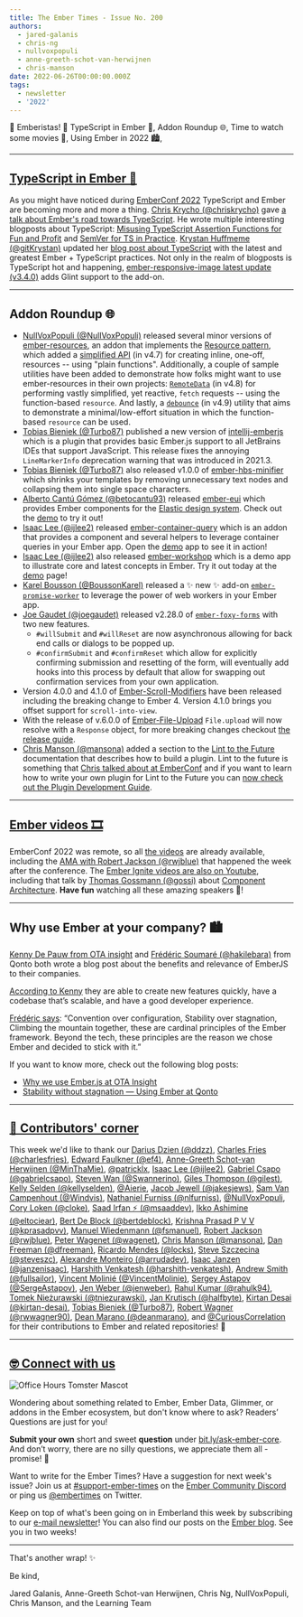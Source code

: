 ```yaml
---
title: The Ember Times - Issue No. 200
authors:
  - jared-galanis
  - chris-ng
  - nullvoxpopuli
  - anne-greeth-schot-van-herwijnen
  - chris-manson
date: 2022-06-26T00:00:00.000Z
tags:
  - newsletter
  - '2022'
---
```


👋 Emberistas! 🐹
TypeScript in Ember 🤝,
Addon Roundup 🌐,
Time to watch some movies 🍿,
Using Ember in 2022 🏙,
<SOME-INTRO-HERE-TO-KEEP-THEM-SUBSCRIBERS-READING>

---

## [TypeScript in Ember 🤝](https://2022.emberconf.com/talks/the-road-to-typescript)

As you might have noticed during [EmberConf 2022](https://2022.emberconf.com/talks) TypeScript and Ember are becoming more and more a thing. [Chris Krycho (@chriskrycho)](https://github.com/chriskrycho) gave [a talk about Ember's road towards TypeScript](https://2022.emberconf.com/talks/the-road-to-typescript). He wrote multiple interesting blogposts about TypeScript: [Misusing TypeScript Assertion Functions for Fun and Profit](https://v5.chriskrycho.com/journal/misusing-typescript-assertion-functions-for-fun-and-profit/) and [SemVer for TS in Practice](https://v5.chriskrycho.com/journal/semver-for-ts-in-practice/). [Krystan Huffmeme (@gitKrystan)](https://github.com/gitKrystan) updated her [blog post about TypeScript](https://blog.skylight.io/ts-extends-confidence-2-2022/) with the latest and greatest Ember + TypeScript practices. Not only in the realm of blogposts is TypeScript hot and happening, [ember-responsive-image latest update (v3.4.0)](https://github.com/kaliber5/ember-responsive-image/releases/tag/v3.4.0) adds Glint support to the add-on.

---

## Addon Roundup 🌐

- [NullVoxPopuli (@NullVoxPopuli)](https://github.com/NullVoxPopuli) released several minor versions of  [ember-resources](https://github.com/NullVoxPopuli/ember-resources), an addon that implements the [Resource pattern](https://www.pzuraq.com/blog/introducing-use), which added a [simplified API](https://ember-resources.pages.dev/modules/util_function_resource) (in v4.7) for creating inline, one-off, resources -- using "plain functions". Additionally, a couple of sample utilities have been added  to demonstrate how folks might want to use ember-resources in their own projects: [`RemoteData`](https://ember-resources.pages.dev/modules/util_remote_data) (in v4.8) for performing vastly simplified, yet reactive, `fetch` requests -- using the function-based `resource`. And lastly, a [`debounce`](https://ember-resources.pages.dev/modules/util_debounce) (in v4.9) utility that aims to demonstrate a minimal/low-effort situation in which the function-based `resource` can be used.
- [Tobias Bieniek (@Turbo87)](https://github.com/Turbo87) published a new version of [intellij-emberjs](https://github.com/Turbo87/intellij-emberjs) which is a plugin that provides basic Ember.js support to all JetBrains IDEs that support JavaScript. This release fixes the annoying `LineMarkerInfo` deprecation warning that was introduced in 2021.3.
- [Tobias Bieniek (@Turbo87)](https://github.com/Turbo87) also released v1.0.0 of [ember-hbs-minifier](https://github.com/simplabs/ember-hbs-minifier) which shrinks your templates by removing unnecessary text nodes and collapsing them into single space characters.
- [Alberto Cantú Gómez (@betocantu93)](https://github.com/betocantu93) released [ember-eui](https://github.com/prysmex/ember-eui) which provides Ember components for the [Elastic design system](https://github.com/elastic/eui). Check out the [demo](https://ember-eui.netlify.app/docs/introduction) to try it out!
- [Isaac Lee (@ijlee2)](https://github.com/ijlee2) released [ember-container-query](https://github.com/ijlee2/ember-container-query) which is an addon that provides a component and several helpers to leverage container queries in your Ember app. Open the [demo](https://ember-container-query.netlify.app/) app to see it in action!
- [Isaac Lee (@ijlee2)](https://github.com/ijlee2) also released [ember-workshop](https://github.com/ijlee2/ember-workshop) which is a demo app to illustrate core and latest concepts in Ember. Try it out today at the [demo](https://ember-workshop.netlify.app/) page!
- [Karel Bousson (@BoussonKarel)](https://github.com/BoussonKarel) released a ✨ new ✨ add-on [`ember-promise-worker`](https://github.com/BoussonKarel/ember-promise-worker) to leverage the power of web workers in your Ember app.
- [Joe Gaudet (@joegaudet)](https://github.com/joegaudet) released v2.28.0 of [`ember-foxy-forms`](https://github.com/Foodee/ember-foxy-forms/releases/tag/v2.28.0) with two new features.
    - `#willSubmit` and `#willReset` are now asynchronous allowing for back end calls or dialogs to be popped up.
    - `#confirmSubmit` and `#confirmReset` which allow for explicitly confirming submission and resetting of the form, will eventually add hooks into this process by default that allow for swapping out confirmation services from your own application.
- Version 4.0.0 and 4.1.0 of [Ember-Scroll-Modifiers](https://ember-scroll-modifiers.jhawk.co) have been released including the breaking change to Ember 4. Version 4.1.0 brings you offset support for `scroll-into-view`.
- With the release of v.6.0.0 of [Ember-File-Upload](https://github.com/adopted-ember-addons/ember-file-upload)  `File.upload` will now resolve with a `Response` object, for more breaking changes checkout [the release guide](https://github.com/adopted-ember-addons/ember-file-upload/releases/tag/v6.0.0).
- [Chris Manson (@mansona)](https://github.com/mansona) added a section to the [Lint to the Future](https://github.com/mansona/lint-to-the-future) documentation that describes how to build a plugin. Lint to the future is something that [Chris talked about at EmberConf](https://www.youtube.com/watch?v=Nl8gHDdkI0Y) and if you want to learn how to write your own plugin for Lint to the Future you can [now check out the Plugin Development Guide](https://github.com/mansona/lint-to-the-future/blob/main/docs/plugin-development.md).

---

## [Ember videos 🎞️](https://2022.emberconf.com/talks)

EmberConf 2022 was remote, so all [the videos](https://2022.emberconf.com/talks) are already available, including the [AMA with Robert Jackson (@rwjblue)](https://www.youtube.com/watch?v=huGc98lrLRk) that happened the week after the conference. The [Ember Ignite videos are also on Youtube](https://www.youtube.com/channel/UCyloIQk1MS_kWEZOvUz8deg), including that talk by [Thomas Gossmann (@gossi)](https://github.com/gossi) about [Component Architecture](https://gos.si/blog/frontend-component-architecture/). **Have fun** watching all these amazing speakers 🍿!

---

## Why use Ember at your company? 🏙

[Kenny De Pauw from OTA insight](https://dev.to/otainsight) and [Frédéric Soumaré (@hakilebara)](https://github.com/hakilebara) from Qonto both wrote a blog post about the benefits and relevance of EmberJS to their companies.

[According to Kenny](https://dev.to/otainsight/why-we-use-emberjs-at-ota-insight-4oai) they are able to create new features quickly, have a codebase that’s scalable, and have a good developer experience.

[Frédéric says](https://medium.com/qonto-way/stability-without-stagnation-using-ember-at-qonto-b221b52b917b): “Convention over configuration, Stability over stagnation, Climbing the mountain together, these are cardinal principles of the Ember framework. Beyond the tech, these principles are the reason we chose Ember and decided to stick with it.”

If you want to know more, check out the following blog posts:

- [Why we use Ember.js at OTA Insight](https://dev.to/otainsight/why-we-use-emberjs-at-ota-insight-4oai)
- [Stability without stagnation — Using Ember at Qonto](https://medium.com/qonto-way/stability-without-stagnation-using-ember-at-qonto-b221b52b917b)

---

## [👏 Contributors' corner](https://guides.emberjs.com/release/contributing/repositories/)

<p>This week we'd like to thank our <a href="https://github.com/ddzz" rel="noopener noreferrer" target="_blank">Darius Dzien (@ddzz)</a>, <a href="https://github.com/charlesfries" rel="noopener noreferrer" target="_blank">Charles Fries (@charlesfries)</a>, <a href="https://github.com/ef4" rel="noopener noreferrer" target="_blank">Edward Faulkner (@ef4)</a>, <a href="https://github.com/MinThaMie" rel="noopener noreferrer" target="_blank">Anne-Greeth Schot-van Herwijnen (@MinThaMie)</a>, <a href="https://github.com/patricklx" rel="noopener noreferrer" target="_blank">@patricklx</a>, <a href="https://github.com/ijlee2" rel="noopener noreferrer" target="_blank">Isaac Lee (@ijlee2)</a>, <a href="https://github.com/gabrielcsapo" rel="noopener noreferrer" target="_blank">Gabriel Csapo (@gabrielcsapo)</a>, <a href="https://github.com/Swannerino" rel="noopener noreferrer" target="_blank">Steven Wan (@Swannerino)</a>, <a href="https://github.com/gilest" rel="noopener noreferrer" target="_blank">Giles Thompson (@gilest)</a>, <a href="https://github.com/kellyselden" rel="noopener noreferrer" target="_blank">Kelly Selden (@kellyselden)</a>, <a href="https://github.com/Aierie" rel="noopener noreferrer" target="_blank">@Aierie</a>, <a href="https://github.com/jakesjews" rel="noopener noreferrer" target="_blank">Jacob Jewell (@jakesjews)</a>, <a href="https://github.com/Windvis" rel="noopener noreferrer" target="_blank">Sam Van Campenhout (@Windvis)</a>, <a href="https://github.com/nlfurniss" rel="noopener noreferrer" target="_blank">Nathaniel Furniss (@nlfurniss)</a>, <a href="https://github.com/NullVoxPopuli" rel="noopener noreferrer" target="_blank">@NullVoxPopuli</a>, <a href="https://github.com/cloke" rel="noopener noreferrer" target="_blank">Cory Loken (@cloke)</a>, <a href="https://github.com/msaaddev" rel="noopener noreferrer" target="_blank">Saad Irfan ⚡️ (@msaaddev)</a>, <a href="https://github.com/eltociear" rel="noopener noreferrer" target="_blank">Ikko Ashimine (@eltociear)</a>, <a href="https://github.com/bertdeblock" rel="noopener noreferrer" target="_blank">Bert De Block (@bertdeblock)</a>, <a href="https://github.com/kprasadpvv" rel="noopener noreferrer" target="_blank">Krishna Prasad P V V (@kprasadpvv)</a>, <a href="https://github.com/fsmanuel" rel="noopener noreferrer" target="_blank">Manuel Wiedenmann (@fsmanuel)</a>, <a href="https://github.com/rwjblue" rel="noopener noreferrer" target="_blank">Robert Jackson (@rwjblue)</a>, <a href="https://github.com/wagenet" rel="noopener noreferrer" target="_blank">Peter Wagenet (@wagenet)</a>, <a href="https://github.com/mansona" rel="noopener noreferrer" target="_blank">Chris Manson (@mansona)</a>, <a href="https://github.com/dfreeman" rel="noopener noreferrer" target="_blank">Dan Freeman (@dfreeman)</a>, <a href="https://github.com/locks" rel="noopener noreferrer" target="_blank">Ricardo Mendes (@locks)</a>, <a href="https://github.com/steveszc" rel="noopener noreferrer" target="_blank">Steve Szczecina (@steveszc)</a>, <a href="https://github.com/arrudadev" rel="noopener noreferrer" target="_blank">Alexandre Monteiro (@arrudadev)</a>, <a href="https://github.com/janzenisaac" rel="noopener noreferrer" target="_blank">Isaac Janzen (@janzenisaac)</a>, <a href="https://github.com/harshith-venkatesh" rel="noopener noreferrer" target="_blank">Harshith Venkatesh (@harshith-venkatesh)</a>, <a href="https://github.com/fullsailor" rel="noopener noreferrer" target="_blank">Andrew Smith (@fullsailor)</a>, <a href="https://github.com/VincentMolinie" rel="noopener noreferrer" target="_blank">Vincent Molinié (@VincentMolinie)</a>, <a href="https://github.com/SergeAstapov" rel="noopener noreferrer" target="_blank">Sergey Astapov (@SergeAstapov)</a>, <a href="https://github.com/jenweber" rel="noopener noreferrer" target="_blank">Jen Weber (@jenweber)</a>, <a href="https://github.com/rahulk94" rel="noopener noreferrer" target="_blank">Rahul Kumar (@rahulk94)</a>, <a href="https://github.com/tniezurawski" rel="noopener noreferrer" target="_blank">Tomek Nieżurawski (@tniezurawski)</a>, <a href="https://github.com/halfbyte" rel="noopener noreferrer" target="_blank">Jan Krutisch (@halfbyte)</a>, <a href="https://github.com/kirtan-desai" rel="noopener noreferrer" target="_blank">Kirtan Desai (@kirtan-desai)</a>, <a href="https://github.com/Turbo87" rel="noopener noreferrer" target="_blank">Tobias Bieniek (@Turbo87)</a>, <a href="https://github.com/rwwagner90" rel="noopener noreferrer" target="_blank">Robert Wagner (@rwwagner90)</a>, <a href="https://github.com/deanmarano" rel="noopener noreferrer" target="_blank">Dean Marano (@deanmarano)</a>, and <a href="https://github.com/CuriousCorrelation" rel="noopener noreferrer" target="_blank">@CuriousCorrelation</a> for their contributions to Ember and related repositories! 💖</p>

---

## [🤓 Connect with us](https://docs.google.com/forms/d/e/1FAIpQLScqu7Lw_9cIkRtAiXKitgkAo4xX_pV1pdCfMJgIr6Py1V-9Og/viewform)

<div class="blog-row">
  <img class="float-right small transparent padded" alt="Office Hours Tomster Mascot" title="Readers' Questions" src="/images/tomsters/officehours.png" />

  <p>Wondering about something related to Ember, Ember Data, Glimmer, or addons in the Ember ecosystem, but don't know where to ask? Readers’ Questions are just for you!</p>

  <p><strong>Submit your own</strong> short and sweet <strong>question</strong> under <a href="https://bit.ly/ask-ember-core" target="rq">bit.ly/ask-ember-core</a>. And don’t worry, there are no silly questions, we appreciate them all - promise! 🤞</p>

  <p>Want to write for the Ember Times? Have a suggestion for next week's issue? Join us at <a href="https://discordapp.com/channels/480462759797063690/485450546887786506">#support-ember-times</a> on the <a href="https://discord.gg/emberjs">Ember Community Discord</a> or ping us <a href="https://twitter.com/embertimes">@embertimes</a> on Twitter.</p>

  <p>Keep on top of what's been going on in Emberland this week by subscribing to our <a href="https://embertimes.substack.com/">e-mail newsletter</a>! You can also find our posts on the <a href="https://blog.emberjs.com/tag/newsletter">Ember blog</a>. See you in two weeks!</p>
</div>

---

That's another wrap! ✨

Be kind,


Jared Galanis, Anne-Greeth Schot-van Herwijnen, Chris Ng, NullVoxPopuli, Chris Manson, and the Learning Team
